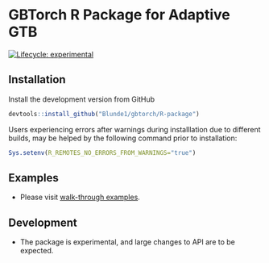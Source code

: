 GBTorch R Package for Adaptive GTB
==================================

[![Lifecycle: experimental](https://img.shields.io/badge/lifecycle-experimental-orange.svg)](https://www.tidyverse.org/lifecycle/#experimental)


Installation
------------

Install the development version from GitHub

```r
devtools::install_github("Blunde1/gbtorch/R-package")
```

Users experiencing errors after warnings during installlation due to different builds, may be helped by the following command prior to installation:

```r
Sys.setenv(R_REMOTES_NO_ERRORS_FROM_WARNINGS="true")
```

Examples
--------

* Please visit [walk-through examples](demo).


Development
-----------

* The package is experimental, and large changes to API are to be expected.
